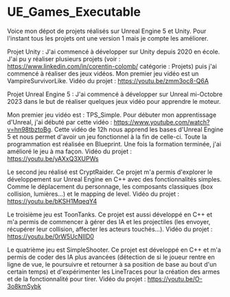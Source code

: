 # UE_Games_Executable
Voice mon dépot de projets réalisés sur Unreal Engine 5 et Unity. Pour l'instant tous les projets ont une version 1 mais je compte les améliorer.


Projet Unity :
J'ai commencé à développer sur Unity depuis 2020 en école. J'ai pu y réaliser plusieurs projets (voir : https://www.linkedin.com/in/corentin-colomb/ catégorie : Projets) puis j'ai commencé à réaliser des jeux vidéos.
Mon premier jeu vidéo est un VampireSurvivorLike.
Vidéo du projet : https://youtu.be/zmm3oc8-Q6A


Projet Unreal Engine 5 :
J'ai commencé à développer sur Unreal mi-Octobre 2023 dans le but de réaliser quelques jeux vidéo pour apprendre le moteur.

Mon premier jeu vidéo est : TPS_Simple. Pour débuter mon apprentissage d'Unreal, j'ai débuté par cette vidéo : https://www.youtube.com/watch?v=hn98tbztoBg.
Cette vidéo de 12h nous apprend les bases d'Unreal Engine 5 et nous permet d'avoir un jeu fonctionnel à la fin de celle-ci. Toute la programmation est réalisée en Blueprint.
Une fois la formation terminée, j'ai amélioré le jeu à ma façon.
Vidéo du projet : https://youtu.be/yAXxQ3XUPWs
 
Le second jeu réalisé est CryptRaider. Ce projet m'a permis d'explorer le développement sur Unreal Engine en C++ avec des fonctionnalités simples. Comme le déplacement du personnage,
les composants classiques (box collision, lumières...) et le mapping de level.
Vidéo du projet : https://youtu.be/bKSH1MqeqY4

Le troisième jeu est ToonTanks. Ce projet est aussi développé en C++ et m'a permis de commencer à gérer des IA et les projectiles (les envoyer, récupérer leur collision, affecter les acteurs
touchés...).
Vidéo du projet : https://youtu.be/0rW5UcNIID0

Le quatrième jeu est SimpleShooter. Ce projet est développé en C++ et m'a permis de coder des IA plus avancées (détection de si le joueur rentre en ligne de vue, le poursuivre et retourner
à sa position de base au bout d'un certain temps) et d'expérimenter les LineTraces pour la création des armes et de la fonctionnalité pour tirer.
Vidéo du projet : https://youtu.be/O-3o8kmSybk

